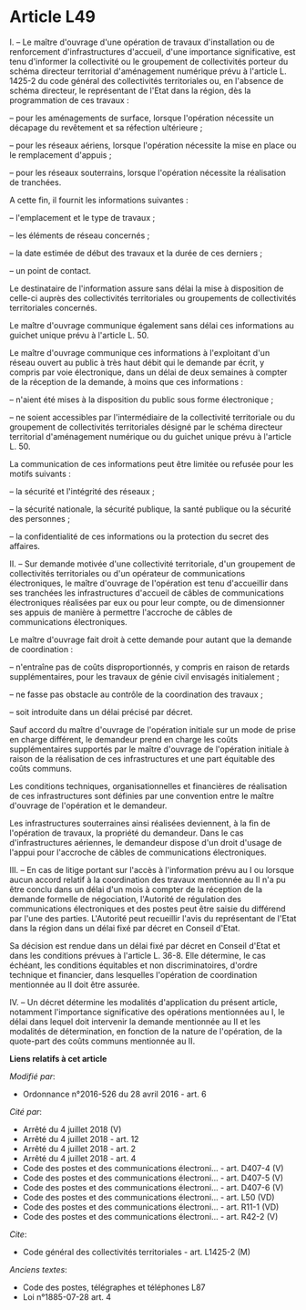 # Article L49

I. – Le maître d'ouvrage d'une opération de travaux d'installation ou de renforcement d'infrastructures d'accueil, d'une
importance significative, est tenu d'informer la collectivité ou le groupement de collectivités porteur du schéma directeur
territorial d'aménagement numérique prévu à l'article L. 1425-2 du code général des collectivités territoriales ou, en
l'absence de schéma directeur, le représentant de l'Etat dans la région, dès la programmation de ces travaux :

– pour les aménagements de surface, lorsque l'opération nécessite un décapage du revêtement et sa réfection ultérieure ;

– pour les réseaux aériens, lorsque l'opération nécessite la mise en place ou le remplacement d'appuis ;

– pour les réseaux souterrains, lorsque l'opération nécessite la réalisation de tranchées.

A cette fin, il fournit les informations suivantes :

– l'emplacement et le type de travaux ;

– les éléments de réseau concernés ;

– la date estimée de début des travaux et la durée de ces derniers ;

– un point de contact.

Le destinataire de l'information assure sans délai la mise à disposition de celle-ci auprès des collectivités territoriales
ou groupements de collectivités territoriales concernés.

Le maître d'ouvrage communique également sans délai ces informations au guichet unique prévu à l'article L. 50.

Le maître d'ouvrage communique ces informations à l'exploitant d'un réseau ouvert au public à très haut débit qui le demande
par écrit, y compris par voie électronique, dans un délai de deux semaines à compter de la réception de la demande, à moins
que ces informations :

– n'aient été mises à la disposition du public sous forme électronique ;

– ne soient accessibles par l'intermédiaire de la collectivité territoriale ou du groupement de collectivités territoriales
désigné par le schéma directeur territorial d'aménagement numérique ou du guichet unique prévu à l'article L. 50.

La communication de ces informations peut être limitée ou refusée pour les motifs suivants :

– la sécurité et l'intégrité des réseaux ;

– la sécurité nationale, la sécurité publique, la santé publique ou la sécurité des personnes ;

– la confidentialité de ces informations ou la protection du secret des affaires.

II. – Sur demande motivée d'une collectivité territoriale, d'un groupement de collectivités territoriales ou d'un opérateur
de communications électroniques, le maître d'ouvrage de l'opération est tenu d'accueillir dans ses tranchées les
infrastructures d'accueil de câbles de communications électroniques réalisées par eux ou pour leur compte, ou de dimensionner
ses appuis de manière à permettre l'accroche de câbles de communications électroniques.

Le maître d'ouvrage fait droit à cette demande pour autant que la demande de coordination :

– n'entraîne pas de coûts disproportionnés, y compris en raison de retards supplémentaires, pour les travaux de génie civil
envisagés initialement ;

– ne fasse pas obstacle au contrôle de la coordination des travaux ;

– soit introduite dans un délai précisé par décret.

Sauf accord du maître d'ouvrage de l'opération initiale sur un mode de prise en charge différent, le demandeur prend en
charge les coûts supplémentaires supportés par le maître d'ouvrage de l'opération initiale à raison de la réalisation de ces
infrastructures et une part équitable des coûts communs.

Les conditions techniques, organisationnelles et financières de réalisation de ces infrastructures sont définies par une
convention entre le maître d'ouvrage de l'opération et le demandeur.

Les infrastructures souterraines ainsi réalisées deviennent, à la fin de l'opération de travaux, la propriété du demandeur.
Dans le cas d'infrastructures aériennes, le demandeur dispose d'un droit d'usage de l'appui pour l'accroche de câbles de
communications électroniques.

III. – En cas de litige portant sur l'accès à l'information prévu au I ou lorsque aucun accord relatif à la coordination des
travaux mentionnée au II n'a pu être conclu dans un délai d'un mois à compter de la réception de la demande formelle de
négociation, l'Autorité de régulation des communications électroniques et des postes peut être saisie du différend par l'une
des parties. L'Autorité peut recueillir l'avis du représentant de l'Etat dans la région dans un délai fixé par décret en
Conseil d'Etat.

Sa décision est rendue dans un délai fixé par décret en Conseil d'Etat et dans les conditions prévues à l'article L. 36-8.
Elle détermine, le cas échéant, les conditions équitables et non discriminatoires, d'ordre technique et financier, dans
lesquelles l'opération de coordination mentionnée au II doit être assurée.

IV. – Un décret détermine les modalités d'application du présent article, notamment l'importance significative des opérations
mentionnées au I, le délai dans lequel doit intervenir la demande mentionnée au II et les modalités de détermination, en
fonction de la nature de l'opération, de la quote-part des coûts communs mentionnée au II.

**Liens relatifs à cet article**

_Modifié par_:

  - Ordonnance n°2016-526 du 28 avril 2016 - art. 6

_Cité par_:

  - Arrêté du 4 juillet 2018 (V)
  - Arrêté du 4 juillet 2018 - art. 12
  - Arrêté du 4 juillet 2018 - art. 2
  - Arrêté du 4 juillet 2018 - art. 4
  - Code des postes et des communications électroni... - art. D407-4 (V)
  - Code des postes et des communications électroni... - art. D407-5 (V)
  - Code des postes et des communications électroni... - art. D407-6 (V)
  - Code des postes et des communications électroni... - art. L50 (VD)
  - Code des postes et des communications électroni... - art. R11-1 (VD)
  - Code des postes et des communications électroni... - art. R42-2 (V)

_Cite_:

  - Code général des collectivités territoriales - art. L1425-2 (M)

_Anciens textes_:

  - Code des postes, télégraphes et téléphones L87
  - Loi n°1885-07-28 art. 4
